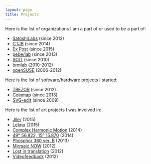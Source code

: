 ```yaml
---
layout: page
title: Projects
---
```


Here is the list of organizations I am a part of or used to be a part of:

* [SatoshiLabs](/satoshilabs) (since 2012)
* [CTJB](/ctjb) (since 2014)
* [Ex Post](/expost) (since 2015)
* [pebe/lab](/pebe-lab) (since 2013)
* [SOIT](http://www.soit.sk) (since 2010)
* [brmlab](https://brmlab.cz) (2010-2012)
* [openSUSE](https://www.opensuse.org) (2006-2012)

Here is the list of software/hardware projects I started:

* [TREZOR](/trezor) (since 2012)
* [Coinmap](/coinmap) (since 2013)
* [SVG-edit](/svg-edit) (since 2009)

Here is the list of art projects I was involved in:

* [Jller](/jller) (2015)
* [Lekno](/lekno) (2015)
* [Complex Harmonic Motion](/chm) (2014)
* [49° 56.822, 15° 15.870](/49-56-822-15-15-870) (2014)
* [Phosphor 360 ver. B](/phosphor360b) (2013)
* [Mirrsaic NOW](/mirrsaic) (2012)
* [Lost in translation](/lost-in-translation) (2012)
* [Videofeedback](/videofeedback) (2012)
